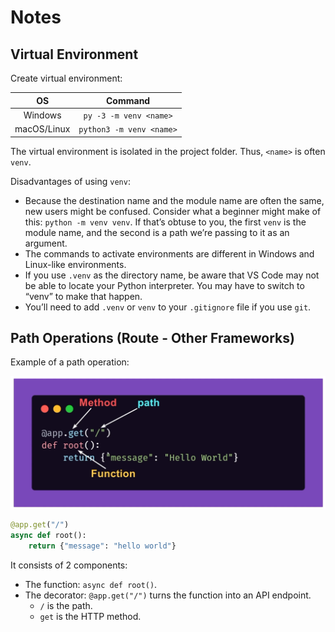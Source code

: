 # Notes

## Virtual Environment

Create virtual environment:

|OS|Command|
|:-:|:-:|
|Windows|`py -3 -m venv <name>`|
|macOS/Linux|`python3 -m venv <name>`|

The virtual environment is isolated in the project folder. Thus, `<name>` is often `venv`.

Disadvantages of using `venv`:

- Because the destination name and the module name are often the same, new users might be confused. Consider what a beginner might make of this: `python -m venv venv`. If that’s obtuse to you, the first `venv` is the module name, and the second is a path we’re passing to it as an argument.
- The commands to activate environments are different in Windows and Linux-like environments.
- If you use `.venv` as the directory name, be aware that VS Code may not be able to locate your Python interpreter. You may have to switch to “venv” to make that happen.
- You’ll need to add `.venv` or `venv` to your `.gitignore` file if you use `git`.

## Path Operations (Route - Other Frameworks)

Example of a path operation:

<img src="images/path_operation.png" width=600>

```python
@app.get("/")
async def root():
    return {"message": "hello world"}
```

It consists of 2 components:

- The function: `async def root()`.
- The decorator: `@app.get("/")` turns the function into an API endpoint.
  - `/` is the path.
  - `get` is the HTTP method.

